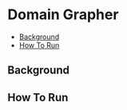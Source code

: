 Domain Grapher
==============

- [Background](#background)
- [How To Run](#how-to-run)

Background
----------

How To Run
----------
